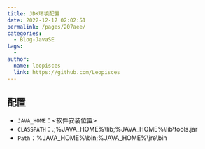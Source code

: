 ```yaml
---
title: JDK环境配置
date: 2022-12-17 02:02:51
permalink: /pages/207aee/
categories:
  - Blog-JavaSE
tags:
  -
author:
  name: leopisces
  link: https://github.com/Leopisces
---
```


## 配置

- `JAVA_HOME`：<软件安装位置>
- `CLASSPATH`：.;%JAVA_HOME%\lib;%JAVA_HOME%\lib\tools.jar
- `Path`：%JAVA_HOME%\bin;%JAVA_HOME%\jre\bin
